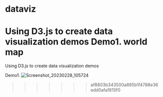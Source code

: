 # dataviz

Using D3.js to create data visualization demos
Demo1. world map
=======
Using D3.js to create data visualization demos

Demo1.
![Screenshot_20230228_105724](https://user-images.githubusercontent.com/30349101/222290048-5f45b9ee-e2f4-482a-89b8-8084829e3405.png)
>>>>>>> af8803b343500a895b1f4788e36edd0afa1815f0
